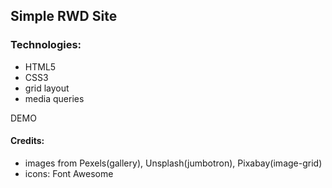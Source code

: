 ## Simple RWD Site

### Technologies:

- HTML5
- CSS3
- grid layout
- media queries

DEMO

#### Credits: 

- images from Pexels(gallery), Unsplash(jumbotron), Pixabay(image-grid)
- icons: Font Awesome
